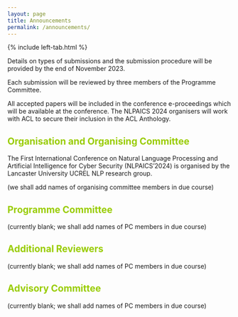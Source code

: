 ```yaml
---
layout: page
title: Announcements
permalink: /announcements/
---
```

{% include left-tab.html %}
<br>

Details on types of submissions and the submission procedure will be provided by the end of November 2023.

Each submission will be reviewed by three members of the Programme Committee.

All accepted papers will be included in the conference e-proceedings which will be available at the conference. The NLPAICS 2024 organisers will work with ACL to secure their inclusion in the ACL Anthology.

<h2 style="color:#99cc00;">Organisation and Organising Committee</h2>
The First International Conference on Natural Language Processing and Artificial Intelligence for Cyber Security (NLPAICS’2024) is organised by the Lancaster University UCREL NLP research group. 

(we shall add names of organising committee members in due course)

<h2 style="color:#99cc00;">Programme Committee</h2>
(currently blank; we shall add names of PC members in due course)

<h2 style="color:#99cc00;">Additional Reviewers</h2>
(currently blank; we shall add names of PC members in due course)

<h2 style="color:#99cc00;">Advisory Committee</h2>
(currently blank; we shall add names of PC members in due course)
